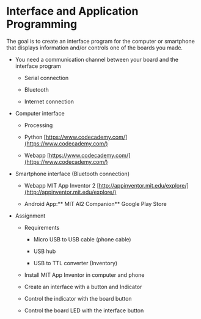 # Interface and Application Programming

The goal is to create an interface program for the computer or smartphone that displays information and/or controls one of the boards you made.

* You need a communication channel between your board and the interface program

    * Serial connection

    * Bluetooth

    * Internet connection

* Computer interface

    * Processing 

    * Python [https://www.codecademy.com/](https://www.codecademy.com/) 

    * Webapp [https://www.codecademy.com/](https://www.codecademy.com/) 

* Smartphone interface (Bluetooth connection)

    * Webapp MIT App Inventor 2 [http://appinventor.mit.edu/explore/](http://appinventor.mit.edu/explore/) 

    * Android App:** MIT AI2 Companion** Google Play Store

* Assignment

    * Requirements

        * Micro USB to USB cable (phone cable)

        * USB hub

        * USB to TTL converter (Inventory)

    * Install MIT App Inventor in computer and phone

    * Create an interface with a button and Indicator

    * Control the indicator with the board button

    * Control the board LED with the interface button
